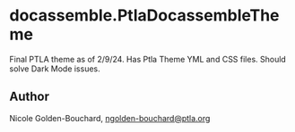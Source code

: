 # docassemble.PtlaDocassembleTheme

Final PTLA theme as of 2/9/24. Has Ptla Theme YML and CSS files. Should solve Dark Mode issues.

## Author

Nicole Golden-Bouchard, ngolden-bouchard@ptla.org

